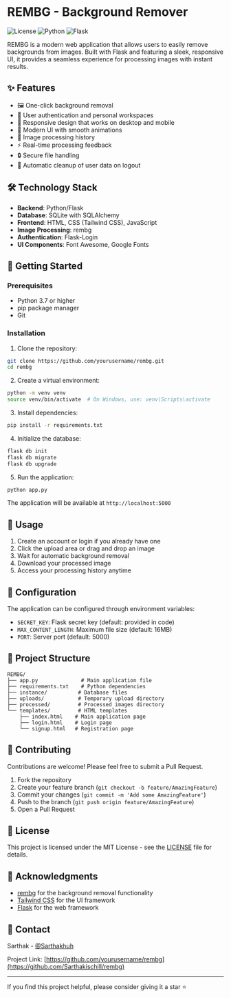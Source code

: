 # REMBG - Background Remover

![License](https://img.shields.io/badge/license-MIT-blue.svg)
![Python](https://img.shields.io/badge/python-3.7%2B-blue)
![Flask](https://img.shields.io/badge/flask-2.0%2B-green)

REMBG is a modern web application that allows users to easily remove backgrounds from images. Built with Flask and featuring a sleek, responsive UI, it provides a seamless experience for processing images with instant results.

## ✨ Features

- 🖼️ One-click background removal
- 👤 User authentication and personal workspaces
- 📱 Responsive design that works on desktop and mobile
- 🎨 Modern UI with smooth animations
- 📂 Image processing history
- ⚡ Real-time processing feedback
- 🔒 Secure file handling
- 💾 Automatic cleanup of user data on logout

## 🛠️ Technology Stack

- **Backend**: Python/Flask
- **Database**: SQLite with SQLAlchemy
- **Frontend**: HTML, CSS (Tailwind CSS), JavaScript
- **Image Processing**: rembg
- **Authentication**: Flask-Login
- **UI Components**: Font Awesome, Google Fonts

## 🚀 Getting Started

### Prerequisites

- Python 3.7 or higher
- pip package manager
- Git

### Installation

1. Clone the repository:
```bash
git clone https://github.com/yourusername/rembg.git
cd rembg
```

2. Create a virtual environment:
```bash
python -m venv venv
source venv/bin/activate  # On Windows, use: venv\Scripts\activate
```

3. Install dependencies:
```bash
pip install -r requirements.txt
```

4. Initialize the database:
```bash
flask db init
flask db migrate
flask db upgrade
```

5. Run the application:
```bash
python app.py
```

The application will be available at `http://localhost:5000`

## 📱 Usage

1. Create an account or login if you already have one
2. Click the upload area or drag and drop an image
3. Wait for automatic background removal
4. Download your processed image
5. Access your processing history anytime

## 🔧 Configuration

The application can be configured through environment variables:

- `SECRET_KEY`: Flask secret key (default: provided in code)
- `MAX_CONTENT_LENGTH`: Maximum file size (default: 16MB)
- `PORT`: Server port (default: 5000)

## 📁 Project Structure

```
REMBG/
├── app.py              # Main application file
├── requirements.txt    # Python dependencies
├── instance/          # Database files
├── uploads/           # Temporary upload directory
├── processed/         # Processed images directory
└── templates/         # HTML templates
    ├── index.html    # Main application page
    ├── login.html    # Login page
    └── signup.html   # Registration page
```

## 🤝 Contributing

Contributions are welcome! Please feel free to submit a Pull Request.

1. Fork the repository
2. Create your feature branch (`git checkout -b feature/AmazingFeature`)
3. Commit your changes (`git commit -m 'Add some AmazingFeature'`)
4. Push to the branch (`git push origin feature/AmazingFeature`)
5. Open a Pull Request

## 📝 License

This project is licensed under the MIT License - see the [LICENSE](LICENSE) file for details.

## 🙏 Acknowledgments

- [rembg](https://github.com/danielgatis/rembg) for the background removal functionality
- [Tailwind CSS](https://tailwindcss.com/) for the UI framework
- [Flask](https://flask.palletsprojects.com/) for the web framework

## 📧 Contact

Sarthak - [@Sarthakhuh](https://x.com/Sarthakhuh)

Project Link: [https://github.com/yourusername/rembg](https://github.com/Sarthakischill/rembg)

---

If you find this project helpful, please consider giving it a star ⭐️
